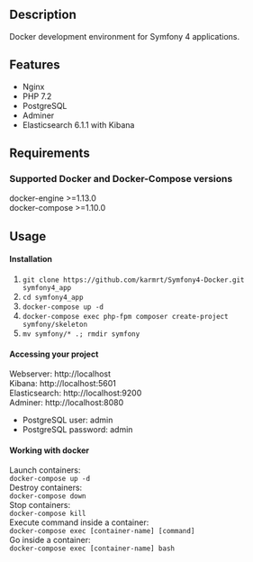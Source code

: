## Description
Docker development environment for Symfony 4 applications. 

## Features
* Nginx
* PHP 7.2
* PostgreSQL
* Adminer
* Elasticsearch 6.1.1 with Kibana

## Requirements
### Supported Docker and Docker-Compose versions
docker-engine >=1.13.0  
docker-compose >=1.10.0

## Usage
#### Installation
1. `git clone https://github.com/karmrt/Symfony4-Docker.git symfony4_app`
2. `cd symfony4_app`
3. `docker-compose up -d`
4. `docker-compose exec php-fpm composer create-project symfony/skeleton`
5. `mv symfony/* .; rmdir symfony`

#### Accessing your project 
Webserver: http://localhost  
Kibana: http://localhost:5601  
Elasticsearch: http://localhost:9200  
Adminer: http://localhost:8080  
* PostgreSQL user: admin
* PostgreSQL password: admin

#### Working with docker
Launch containers:  
`docker-compose up -d`  
Destroy containers:  
`docker-compose down`  
Stop containers:  
`docker-compose kill`  
Execute command inside a container:  
`docker-compose exec [container-name] [command]`  
Go inside a container:  
`docker-compose exec [container-name] bash`
